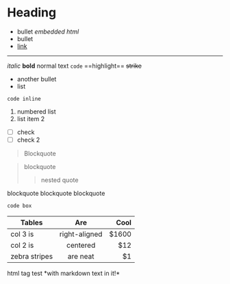 # Heading

* bullet <em>embedded html</em>
* bullet
* [link](characters/bill.md)

---

*italic* **bold** normal text `code` ==highlight== ~~strike~~

- another bullet
- list

`code inline`

1. numbered list
2. list item 2

* [ ] check
* [ ] check 2

> Blockquote

> blockquote
>> nested quote

>>>
blockquote
blockquote
blockquote
>>>

```python
code box
```

| Tables        | Are           | Cool  |
| ------------- |:-------------:| -----:|
| col 3 is      | right-aligned | $1600 |
| col 2 is      | centered      |   $12 |
| zebra stripes | are neat      |    $1 |

<div>
	html tag test *with markdown text in it!*
</div>
